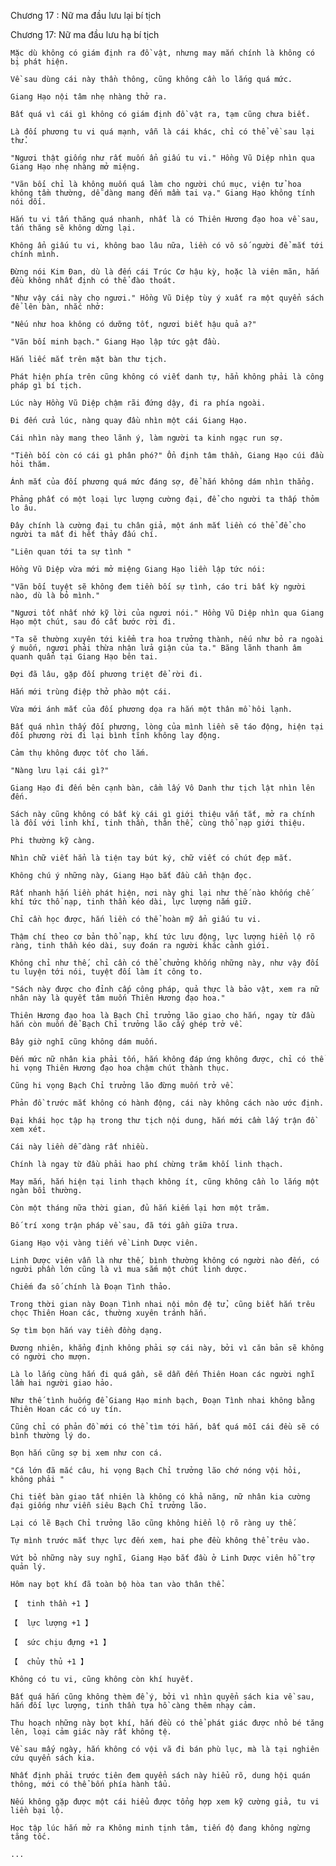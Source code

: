 




Chương 17 : Nữ ma đầu lưu lại bí tịch


Chương 17: Nữ ma đầu lưu hạ bí tịch

	Mặc dù không có giám định ra đồ vật, nhưng may mắn chính là không có bị phát hiện.

	Về sau dùng cái này thần thông, cũng không cần lo lắng quá mức.

	Giang Hạo nội tâm nhẹ nhàng thở ra.

	Bất quá vì cái gì không có giám định đồ vật ra, tạm cũng chưa biết.

	Là đối phương tu vi quá mạnh, vẫn là cái khác, chỉ có thể về sau lại thử.

	"Ngươi thật giống như rất muốn ẩn giấu tu vi." Hồng Vũ Diệp nhìn qua Giang Hạo nhẹ nhàng mở miệng.

	"Vãn bối chỉ là không muốn quá làm cho người chú mục, viện tử hoa không tầm thường, dễ dàng mang đến mầm tai vạ." Giang Hạo không tính nói dối.

	Hắn tu vi tấn thăng quá nhanh, nhất là có Thiên Hương đạo hoa về sau, tấn thăng sẽ không dừng lại.

	Không ẩn giấu tu vi, không bao lâu nữa, liền có vô số người để mắt tới chính mình.

	Đừng nói Kim Đan, dù là đến cái Trúc Cơ hậu kỳ, hoặc là viên mãn, hắn đều không nhất định có thể đào thoát.

	"Như vậy cái này cho ngươi." Hồng Vũ Diệp tùy ý xuất ra một quyển sách để lên bàn, nhắc nhở:

	"Nếu như hoa không có dưỡng tốt, ngươi biết hậu quả a?"

	"Vãn bối minh bạch." Giang Hạo lập tức gật đầu.

	Hắn liếc mắt trên mặt bàn thư tịch.

	Phát hiện phía trên cũng không có viết danh tự, hẳn không phải là công pháp gì bí tịch.

	Lúc này Hồng Vũ Diệp chậm rãi đứng dậy, đi ra phía ngoài.

	Đi đến cửa lúc, nàng quay đầu nhìn một cái Giang Hạo.

	Cái nhìn này mang theo lãnh ý, làm người ta kinh ngạc run sợ.

	"Tiền bối còn có cái gì phân phó?" Ổn định tâm thần, Giang Hạo cúi đầu hỏi thăm.

	Ánh mắt của đối phương quá mức đáng sợ, để hắn không dám nhìn thẳng.

	Phảng phất có một loại lực lượng cường đại, để cho người ta thấp thỏm lo âu.

	Đây chính là cường đại tu chân giả, một ánh mắt liền có thể để cho người ta mất đi hết thảy đấu chí.

	"Liên quan tới ta sự tình "

	Hồng Vũ Diệp vừa mới mở miệng Giang Hạo liền lập tức nói:

	"Vãn bối tuyệt sẽ không đem tiền bối sự tình, cáo tri bất kỳ người nào, dù là bỏ mình."

	"Ngươi tốt nhất nhớ kỹ lời của ngươi nói." Hồng Vũ Diệp nhìn qua Giang Hạo một chút, sau đó cất bước rời đi.

	"Ta sẽ thường xuyên tới kiểm tra hoa trưởng thành, nếu như bỏ ra ngoài ý muốn, ngươi phải thừa nhận lửa giận của ta." Băng lãnh thanh âm quanh quẩn tại Giang Hạo bên tai.

	Đợi đã lâu, gặp đối phương triệt để rời đi.

	Hắn mới trùng điệp thở phào một cái.

	Vừa mới ánh mắt của đối phương dọa ra hắn một thân mồ hôi lạnh.

	Bất quá nhìn thấy đối phương, lòng của mình liền sẽ táo động, hiện tại đối phương rời đi lại bình tĩnh không lay động.

	Cảm thụ không được tốt cho lắm.

	"Nàng lưu lại cái gì?"

	Giang Hạo đi đến bên cạnh bàn, cầm lấy Vô Danh thư tịch lật nhìn lên đến.

	Sách này cũng không có bất kỳ cái gì giới thiệu vắn tắt, mở ra chính là đối với linh khí, tinh thần, thân thể, cùng thổ nạp giới thiệu.

	Phi thường kỹ càng.

	Nhìn chữ viết hẳn là tiện tay bút ký, chữ viết có chút đẹp mắt.

	Không chú ý những này, Giang Hạo bắt đầu cẩn thận đọc.

	Rất nhanh hắn liền phát hiện, nơi này ghi lại như thế nào khống chế khí tức thổ nạp, tinh thần kéo dài, lực lượng nắm giữ.

	Chỉ cần học được, hắn liền có thể hoàn mỹ ẩn giấu tu vi.

	Thậm chí theo cơ bản thổ nạp, khí tức lưu động, lực lượng hiển lộ rõ ràng, tinh thần kéo dài, suy đoán ra người khác cảnh giới.

	Không chỉ như thế, chỉ cần có thể chưởng khống những này, như vậy đối tu luyện tới nói, tuyệt đối làm ít công to.

	"Sách này được cho đỉnh cấp công pháp, quả thực là bảo vật, xem ra nữ nhân này là quyết tâm muốn Thiên Hương đạo hoa."

	Thiên Hương đạo hoa là Bạch Chỉ trưởng lão giao cho hắn, ngay từ đầu hắn còn muốn để Bạch Chỉ trưởng lão cấy ghép trở về.

	Bây giờ nghĩ cũng không dám muốn.

	Đến mức nữ nhân kia phải tốn, hắn không đáp ứng không được, chỉ có thể hi vọng Thiên Hương đạo hoa chậm chút thành thục.

	Cũng hi vọng Bạch Chỉ trưởng lão đừng muốn trở về.

	Phản đồ trước mắt không có hành động, cái này không cách nào ước định.

	Đại khái học tập hạ trong thư tịch nội dung, hắn mới cầm lấy trận đồ xem xét.

	Cái này liền dễ dàng rất nhiều.

	Chính là ngay từ đầu phải hao phí chừng trăm khối linh thạch.

	May mắn, hắn hiện tại linh thạch không ít, cũng không cần lo lắng một ngàn bồi thường.

	Còn một tháng nữa thời gian, đủ hắn kiếm lại hơn một trăm.

	Bố trí xong trận pháp về sau, đã tới gần giữa trưa.

	Giang Hạo vội vàng tiến về Linh Dược viên.

	Linh Dược viên vẫn là như thế, bình thường không có người nào đến, có người phần lớn cũng là vì mua sắm một chút linh dược.

	Chiếm đa số chính là Đoạn Tình thảo.

	Trong thời gian này Đoạn Tình nhai nội môn đệ tử, cũng biết hắn trêu chọc Thiên Hoan các, thường xuyên tránh hắn.

	Sợ tìm bọn hắn vay tiền đồng dạng.

	Đương nhiên, khẳng định không phải sợ cái này, bởi vì căn bản sẽ không có người cho mượn.

	Là lo lắng cùng hắn đi quá gần, sẽ dẫn đến Thiên Hoan các người nghĩ lầm hai người giao hảo.

	Như thế tình huống để Giang Hạo minh bạch, Đoạn Tình nhai không bằng Thiên Hoan các có uy tín.

	Cũng chỉ có phản đồ mới có thể tìm tới hắn, bất quá mỗi cái đều sẽ có bình thường lý do.

	Bọn hắn cũng sợ bị xem như con cá.

	"Cá lớn đã mắc câu, hi vọng Bạch Chỉ trưởng lão chớ nóng vội hỏi, không phải "

	Chi tiết bàn giao tất nhiên là không có khả năng, nữ nhân kia cường đại giống như viễn siêu Bạch Chỉ trưởng lão.

	Lại có lẽ Bạch Chỉ trưởng lão cũng không hiển lộ rõ ràng uy thế.

	Tự mình trước mắt thực lực đến xem, hai phe đều không thể trêu vào.

	Vứt bỏ những này suy nghĩ, Giang Hạo bắt đầu ở Linh Dược viên hỗ trợ quản lý.

	Hôm nay bọt khí đã toàn bộ hòa tan vào thân thể.

	【  tinh thần +1 】

	【  lực lượng +1 】

	【  sức chịu đựng +1 】

	【  chủy thủ +1 】

	Không có tu vi, cũng không còn khí huyết.

	Bất quá hắn cũng không thèm để ý, bởi vì nhìn quyển sách kia về sau, hắn đối lực lượng, tinh thần tựa hồ càng thêm nhạy cảm.

	Thu hoạch những này bọt khí, hắn đều có thể phát giác được nhỏ bé tăng lên, loại cảm giác này rất không tệ.

	Về sau mấy ngày, hắn không có vội vã đi bán phù lục, mà là tại nghiên cứu quyển sách kia.

	Nhất định phải trước tiên đem quyển sách này hiểu rõ, dung hội quán thông, mới có thể bốn phía hành tẩu.

	Nếu không gặp được một cái hiểu được tổng hợp xem kỹ cường giả, tu vi liền bại lộ.

	Học tập lúc hắn mở ra Không minh tịnh tâm, tiến độ đang không ngừng tăng tốc.

	...




